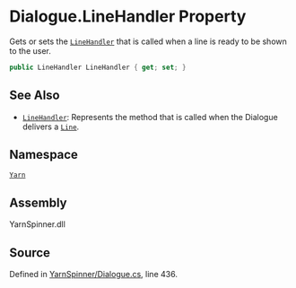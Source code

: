 # Dialogue.LineHandler Property

Gets or sets the [`LineHandler`](/api/csharp/yarn/linehandler.md) that is called
when a line is ready to be shown to the user.


```csharp
public LineHandler LineHandler { get; set; }
```



## See Also
* [`LineHandler`](/api/csharp/yarn/linehandler.md): 
Represents the method that is called when the Dialogue delivers a
[`Line`](/api/csharp/yarn/line.md).

## Namespace
[`Yarn`](/api/csharp/yarn/README.md)

## Assembly
YarnSpinner.dll

## Source
Defined in [YarnSpinner/Dialogue.cs](https://github.com/YarnSpinnerTool/YarnSpinner//blob/develop/YarnSpinner/Dialogue.cs#L436), line 436.
